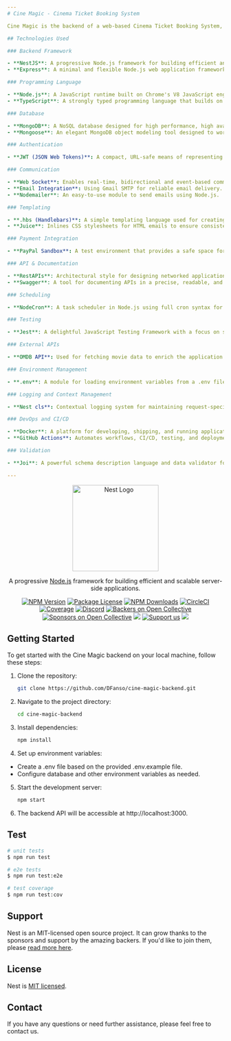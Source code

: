 ```yaml
---
# Cine Magic - Cinema Ticket Booking System

Cine Magic is the backend of a web-based Cinema Ticket Booking System, offering robust server-side logic and API support for the frontend application. This backend system is developed using a variety of cutting-edge technologies and tools to ensure a seamless, efficient, and secure experience for both cinema operators and customers.

## Technologies Used

### Backend Framework

- **NestJS**: A progressive Node.js framework for building efficient and scalable server-side applications.
- **Express**: A minimal and flexible Node.js web application framework that provides a robust set of features for web and mobile applications.

### Programming Language

- **Node.js**: A JavaScript runtime built on Chrome's V8 JavaScript engine, ideal for building fast and scalable network applications.
- **TypeScript**: A strongly typed programming language that builds on JavaScript, giving you better tooling at any scale.

### Database

- **MongoDB**: A NoSQL database designed for high performance, high availability, and easy scalability.
- **Mongoose**: An elegant MongoDB object modeling tool designed to work in an asynchronous environment.

### Authentication

- **JWT (JSON Web Tokens)**: A compact, URL-safe means of representing claims to be transferred between two parties.

### Communication

- **Web Socket**: Enables real-time, bidirectional and event-based communication between the browser and the server.
- **Email Integration**: Using Gmail SMTP for reliable email delivery.
- **Nodemailer**: An easy-to-use module to send emails using Node.js.

### Templating

- **.hbs (Handlebars)**: A simple templating language used for creating email templates.
- **Juice**: Inlines CSS stylesheets for HTML emails to ensure consistent styling.

### Payment Integration

- **PayPal Sandbox**: A test environment that provides a safe space for testing the payment integration without involving real money.

### API & Documentation

- **RestAPIs**: Architectural style for designing networked applications.
- **Swagger**: A tool for documenting APIs in a precise, readable, and user-friendly format.

### Scheduling

- **NodeCron**: A task scheduler in Node.js using full cron syntax for running scheduled jobs.

### Testing

- **Jest**: A delightful JavaScript Testing Framework with a focus on simplicity.

### External APIs

- **OMDB API**: Used for fetching movie data to enrich the application's content.

### Environment Management

- **.env**: A module for loading environment variables from a .env file into `process.env`.

### Logging and Context Management

- **Nest cls**: Contextual logging system for maintaining request-specific data throughout the lifecycle of a request.

### DevOps and CI/CD

- **Docker**: A platform for developing, shipping, and running applications in containers.
- **GitHub Actions**: Automates workflows, CI/CD, testing, and deployment.

### Validation

- **Joi**: A powerful schema description language and data validator for JavaScript.

---
```


<p align="center">
  <a href="http://nestjs.com/" target="blank"><img src="https://nestjs.com/img/logo-small.svg" width="200" alt="Nest Logo" /></a>
</p>

[circleci-image]: https://img.shields.io/circleci/build/github/nestjs/nest/master?token=abc123def456
[circleci-url]: https://circleci.com/gh/nestjs/nest

  <p align="center">A progressive <a href="http://nodejs.org" target="_blank">Node.js</a> framework for building efficient and scalable server-side applications.</p>
    <p align="center">
<a href="https://www.npmjs.com/~nestjscore" target="_blank"><img src="https://img.shields.io/npm/v/@nestjs/core.svg" alt="NPM Version" /></a>
<a href="https://www.npmjs.com/~nestjscore" target="_blank"><img src="https://img.shields.io/npm/l/@nestjs/core.svg" alt="Package License" /></a>
<a href="https://www.npmjs.com/~nestjscore" target="_blank"><img src="https://img.shields.io/npm/dm/@nestjs/common.svg" alt="NPM Downloads" /></a>
<a href="https://circleci.com/gh/nestjs/nest" target="_blank"><img src="https://img.shields.io/circleci/build/github/nestjs/nest/master" alt="CircleCI" /></a>
<a href="https://coveralls.io/github/nestjs/nest?branch=master" target="_blank"><img src="https://coveralls.io/repos/github/nestjs/nest/badge.svg?branch=master#9" alt="Coverage" /></a>
<a href="https://discord.gg/G7Qnnhy" target="_blank"><img src="https://img.shields.io/badge/discord-online-brightgreen.svg" alt="Discord"/></a>
<a href="https://opencollective.com/nest#backer" target="_blank"><img src="https://opencollective.com/nest/backers/badge.svg" alt="Backers on Open Collective" /></a>
<a href="https://opencollective.com/nest#sponsor" target="_blank"><img src="https://opencollective.com/nest/sponsors/badge.svg" alt="Sponsors on Open Collective" /></a>
  <a href="https://paypal.me/kamilmysliwiec" target="_blank"><img src="https://img.shields.io/badge/Donate-PayPal-ff3f59.svg"/></a>
    <a href="https://opencollective.com/nest#sponsor"  target="_blank"><img src="https://img.shields.io/badge/Support%20us-Open%20Collective-41B883.svg" alt="Support us"></a>
  <a href="https://twitter.com/nestframework" target="_blank"><img src="https://img.shields.io/twitter/follow/nestframework.svg?style=social&label=Follow"></a>
</p>
  <!--[![Backers on Open Collective](https://opencollective.com/nest/backers/badge.svg)](https://opencollective.com/nest#backer)
  [![Sponsors on Open Collective](https://opencollective.com/nest/sponsors/badge.svg)](https://opencollective.com/nest#sponsor)-->

## Getting Started

To get started with the Cine Magic backend on your local machine, follow these steps:

1. Clone the repository:

   ```bash
   git clone https://github.com/DFanso/cine-magic-backend.git


2. Navigate to the project directory:

   ```bash
   cd cine-magic-backend

3. Install dependencies:

   ```bash
   npm install

4. Set up environment variables:

  - Create a .env file based on the provided .env.example file.
  - Configure database and other environment variables as needed.

5. Start the development server:

   ```bash
   npm start

6. The backend API will be accessible at http://localhost:3000.

## Test

```bash
# unit tests
$ npm run test

# e2e tests
$ npm run test:e2e

# test coverage
$ npm run test:cov
```

## Support

Nest is an MIT-licensed open source project. It can grow thanks to the sponsors and support by the amazing backers. If you'd like to join them, please [read more here](https://docs.nestjs.com/support).

## License

Nest is [MIT licensed](LICENSE).

## Contact

If you have any questions or need further assistance, please feel free to contact us.

